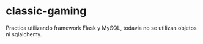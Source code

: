 # classic-gaming
Practica utilizando framework Flask y MySQL, todavia no se utilizan objetos ni sqlalchemy.
